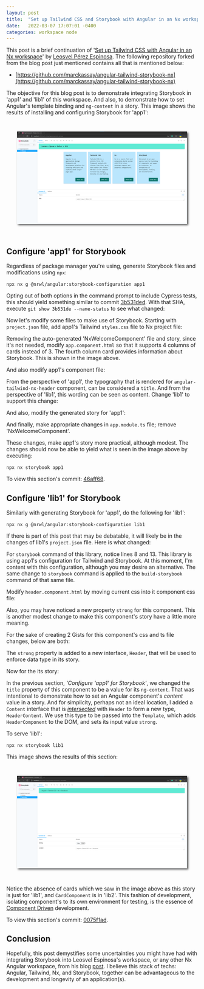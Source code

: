 ```yaml
---
layout: post
title:  "Set up Tailwind CSS and Storybook with Angular in an Nx workspace"
date:   2022-03-07 17:07:01 -0400
categories: workspace node
---
```


This post is a brief continuation of '[Set up Tailwind CSS with Angular in an Nx workspace](https://medium.com/nrwl/set-up-tailwind-css-with-angular-in-an-nx-workspace-6f039a0f4479)' by [Leosvel Pérez Espinosa](https://medium.com/@leosvel). The following repository forked from the blog post just mentioned contains all that is mentioned below:

- [https://github.com/marckassay/angular-tailwind-storybook-nx](https://github.com/marckassay/angular-tailwind-storybook-nx)

The objective for this blog post is to demonstrate integrating Storybook in 'app1' and 'lib1' of this workspace. And also, to demonstrate how to set Angular's template binding and `ng-content` in a story. This image shows the results of installing and configuring Storybook for 'app1':

<div style="display: flex;justify-content: center; padding: 2em;">
  <a href="/assets/2022-03-07/app1.stories-storybook.png"><img title="updated app1 serving storybook" style="box-shadow: 3px 3px 5px rgba(0, 0, 0, .7);" src="/assets/2022-03-07/app1.stories-storybook.png" /></a>
</div>

## Configure 'app1' for Storybook

Regardless of package manager you're using, generate Storybook files and modifications using `npx`:

```shell
npx nx g @nrwl/angular:storybook-configuration app1
```

Opting out of both options in the command prompt to include Cypress tests, this should yield something similar to commit [3b531ded](https://github.com/marckassay/angular-tailwind-storybook-nx/commit/3b531dec45db341876a291f076077cac7e6f5585). With that SHA, execute `git show 3b531de --name-status` to see what changed:

<script src="https://gist.github.com/marckassay/cc91669e97a0b74221c294abaab6c068.js"></script>

Now let's modify some files to make use of Storybook. Starting with `project.json` file, add app1's Tailwind `styles.css` file to Nx project file:

<script src="https://gist.github.com/marckassay/b5e3233570680270a1a150eaee73f0bd.js"></script>

Removing the auto-generated 'NxWelcomeComponent' file and story, since it's not needed, modify `app.component.html` so that it supports 4 columns of cards instead of 3. The fourth column card provides information about Storybook. This is shown in the image above.

<script src="https://gist.github.com/marckassay/6be30a23bc0f0148650da5733dfc5af6.js"></script>

And also modify app1's component file:

<script src="https://gist.github.com/marckassay/57cca477d150c38331485888b594a0cf.js"></script>

From the perspective of 'app1', the typography that is rendered for `angular-tailwind-nx-header` component, can be considered a `title`. And from the perspective of 'lib1', this wording can be seen as content. Change 'lib1' to support this change:

<script src="https://gist.github.com/marckassay/7b575d18f97a447413c5a56164850c5a.js"></script>

And also, modify the generated story for 'app1':

<script src="https://gist.github.com/marckassay/5f88fe28eb2251cd6a9c7b1aaf4667bd.js"></script>

And finally, make appropriate changes in `app.module.ts` file; remove 'NxWelcomeComponent'.

These changes, make app1's story more practical, although modest. The changes should now be able to yield what is seen in the image above by executing:

```
npx nx storybook app1
```

To view this section's commit: [46aff68](https://github.com/marckassay/angular-tailwind-storybook-nx/commit/46aff6889525fbd0614c89344174813e0157a76f).


## Configure 'lib1' for Storybook

Similarly with generating Storybook for 'app1', do the following for 'lib1':

```shell
npx nx g @nrwl/angular:storybook-configuration lib1
```

If there is part of this post that may be debatable, it will likely be in the changes of lib1's `project.json` file. Here is what changed:

<script src="https://gist.github.com/marckassay/501d427426af1b820b4d06e6104f1435.js"></script>

For `storybook` command of this library, notice lines 8 and 13. This library is using app1's configuration for Tailwind and Storybook. At this moment, I'm content with this configuration, although you may desire an alternative. The same change to `storybook` command is applied to the `build-storybook` command of that same file.

Modify `header.component.html` by moving current css into it component css file:

<script src="https://gist.github.com/marckassay/5884dfa6014e74088d7bb5a43d9288e2.js"></script>

Also, you may have noticed a new property `strong` for this component. This is another modest change to make this component's story have a little more meaning.

For the sake of creating 2 Gists for this component's css and ts file changes, below are both:

<script src="https://gist.github.com/marckassay/8e5081a82e6c85b11c8bfa90db208326.js"></script>

The `strong` property is added to a new interface, `Header`, that will be used to enforce data type in its story.

Now for the its story:

<script src="https://gist.github.com/marckassay/dd2e01fc61d158a9dfd3b165cc8ac84c.js"></script>

In the previous section, _'Configure 'app1' for Storybook'_, we changed the `title` property of this component to be a value for its `ng-content`. That was intentional to demonstrate how to set an Angular component's _content_ value in a story. And for simplicity, perhaps not an ideal location, I added a `Content` interface that is [_intersected_](https://www.typescriptlang.org/docs/handbook/2/objects.html#intersection-types) with `Header` to form a new type, `HeaderContent`. We use this type to be passed into the `Template`, which adds `HeaderComponent` to the DOM, and sets its input value `strong`.

To serve 'lib1':

```
npx nx storybook lib1
```

This image shows the results of this section:

<div style="display: flex;justify-content: center; padding: 2em;">
  <a href="/assets/2022-03-07/lib1.stories-storybook.png"><img title="updated lib1 serving storybook" style="box-shadow: 3px 3px 5px rgba(0, 0, 0, .7);" src="/assets/2022-03-07/lib1.stories-storybook.png" /></a>
</div>

Notice the absence of cards which we saw in the image above as this story is just for 'lib1', and `CardComponent` is in 'lib2'. This fashion of development, isolating component's to its own environment for testing, is the essence of [Component Driven](https://www.componentdriven.org/) development.

To view this section's commit: [0075f1ad](https://github.com/marckassay/angular-tailwind-storybook-nx/commit/0075f1ad9ee0dda27be27b857db4e27f444b0678).

## Conclusion

Hopefully, this post demystifies some uncertainties you might have had with integrating Storybook into Leosvel Espinosa's workspace, or any other Nx Angular workspace, from his blog [post](https://medium.com/nrwl/set-up-tailwind-css-with-angular-in-an-nx-workspace-6f039a0f4479). I believe this stack of techs: Angular, Tailwind, Nx, and Storybook, together can be advantageous to the development and longevity of an application(s).

